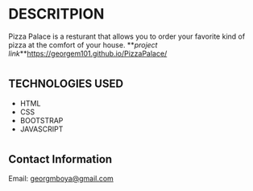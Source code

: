 # DESCRITPION

Pizza Palace is a resturant that allows you to order your favorite kind of pizza at the comfort of your house.
**_project link_**https://georgem101.github.io/PizzaPalace/

#

## TECHNOLOGIES USED

- HTML
- CSS
- BOOTSTRAP
- JAVASCRIPT

#

## Contact Information

Email: georgmboya@gmail.com
